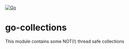 [![Go](https://github.com/PavloVM7/go-collections/actions/workflows/go.yml/badge.svg)](https://github.com/PavloVM7/go-collections/actions/workflows/go.yml)
# go-collections
This module contains some NOT(!) thread safe collections
